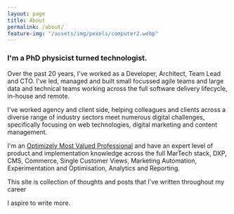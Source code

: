 ```yaml
---
layout: page
title: About
permalink: /about/
feature-img: "/assets/img/pexels/computer2.webp"
---
```


### I'm a PhD physicist turned technologist. 

Over the past 20 years, I've worked as a Developer, Architect, Team Lead and CTO. I've led, managed and built small focussed agile teams and large data and technical teams working across the full software delivery lifecycle, in-house and remote.

I've worked agency and client side, helping colleagues and clients across a diverse range of industry sectors meet numerous digital challenges, specifically focusing on web technologies, digital marketing and content management.

I'm an [Optimizely Most Valued Professional](https://world.optimizely.com/community/omvp/members/) and have an expert level of product and implementation knowledge across the full MarTech stack, DXP, CMS, Commerce, Single Customer Views, Marketing Automation, Experimentation and Optimisation, Analytics and Reporting.

This site is collection of thoughts and posts that I've written throughout my career

I aspire to write more.